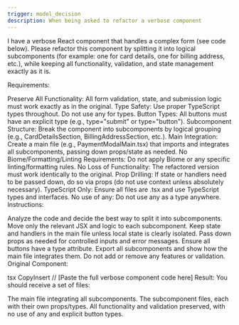 ```yaml
---
trigger: model_decision
description: When being asked to refactor a verbose component
---
```


I have a verbose React component that handles a complex form (see code below). Please refactor this component by splitting it into logical subcomponents (for example: one for card details, one for billing address, etc.), while keeping all functionality, validation, and state management exactly as it is.

Requirements:

Preserve All Functionality: All form validation, state, and submission logic must work exactly as in the original.
Type Safety: Use proper TypeScript types throughout. Do not use any for types.
Button Types: All buttons must have an explicit type (e.g., type="submit" or type="button").
Subcomponent Structure: Break the component into subcomponents by logical grouping (e.g., CardDetailsSection, BillingAddressSection, etc.).
Main Integration: Create a main file (e.g., PaymentModalMain.tsx) that imports and integrates all subcomponents, passing down props/state as needed.
No Biome/Formatting/Linting Requirements: Do not apply Biome or any specific linting/formatting rules.
No Loss of Functionality: The refactored version must work identically to the original.
Prop Drilling: If state or handlers need to be passed down, do so via props (do not use context unless absolutely necessary).
TypeScript Only: Ensure all files are .tsx and use TypeScript types and interfaces.
No use of any: Do not use any as a type anywhere.
Instructions:

Analyze the code and decide the best way to split it into subcomponents.
Move only the relevant JSX and logic to each subcomponent. Keep state and handlers in the main file unless local state is clearly isolated.
Pass down props as needed for controlled inputs and error messages.
Ensure all buttons have a type attribute.
Export all subcomponents and show how the main file integrates them.
Do not add or remove any features or validation.
Original Component:

tsx
CopyInsert
// [Paste the full verbose component code here]
Result:
You should receive a set of files:

The main file integrating all subcomponents.
The subcomponent files, each with their own props/types.
All functionality and validation preserved, with no use of any and explicit button types.